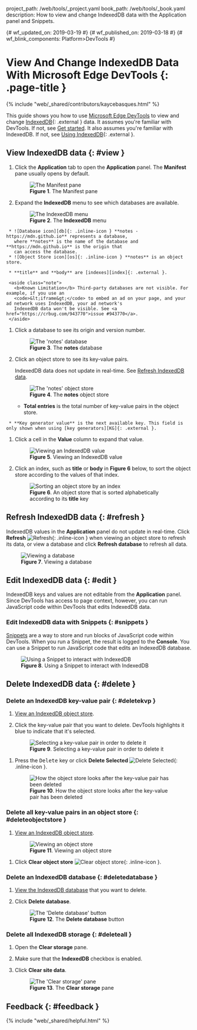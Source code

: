project_path: /web/tools/_project.yaml
book_path: /web/tools/_book.yaml
description: How to view and change IndexedDB data with the Application panel and Snippets.

{# wf_updated_on: 2019-03-19 #}
{# wf_published_on: 2019-03-18 #}
{# wf_blink_components: Platform>DevTools #}

# View And Change IndexedDB Data With Microsoft Edge DevTools {: .page-title }

{% include "web/_shared/contributors/kaycebasques.html" %}

[API]: https://developer.mozilla.org/en-US/docs/Web/API/IndexedDB_API
[IDB]: https://developer.mozilla.org/en-US/docs/Web/API/IndexedDB_API/Using_IndexedDB

This guide shows you how to use [Microsoft Edge DevTools](/microsoft-edge/devtools-guide-chromium/chromium-devtools/) to view
and change [IndexedDB][API]{: .external } data. It assumes you're familiar with DevTools. If not,
see [Get started](/microsoft-edge/devtools-guide-chromium/chromium-devtools/#start). It also assumes you're familiar with
IndexedDB. If not, see [Using IndexedDB][IDB]{: .external }.

## View IndexedDB data {: #view }

1. Click the **Application** tab to open the **Application** panel. The **Manifest** pane
   usually opens by default.

     <figure>
       <img src="/microsoft-edge/devtools-guide-chromium/chromium-devtools/storage/imgs/manifest.msft.png"
            alt="The Manifest pane"/>
       <figcaption>
         <b>Figure 1</b>. The Manifest pane
       </figcaption>
     </figure>

1. Expand the **IndexedDB** menu to see which databases are available.

     <figure>
       <img src="/microsoft-edge/devtools-guide-chromium/chromium-devtools/storage/imgs/idbmenu.msft.png"
            alt="The IndexedDB menu"/>
       <figcaption>
         <b>Figure 2</b>. The <b>IndexedDB</b> menu
       </figcaption>
     </figure>

[db]: /microsoft-edge/devtools-guide-chromium/chromium-devtools/images/shared/database.png
[os]: /microsoft-edge/devtools-guide-chromium/chromium-devtools/images/shared/objectstore.png

     * ![Database icon][db]{: .inline-icon } **notes - https://mdn.github.io** represents a database,
       where **notes** is the name of the database and **https://mdn.github.io** is the origin that
       can access the database.
     * ![Object Store icon][os]{: .inline-icon } **notes** is an object store.

[index]: https://developer.mozilla.org/en-US/docs/Web/API/IndexedDB_API/Using_IndexedDB#Using_an_index

     * **title** and **body** are [indexes][index]{: .external }.

     <aside class="note">
       <b>Known Limitation</b> Third-party databases are not visible. For example, if you use an
       <code>&lt;iframe&gt;</code> to embed an ad on your page, and your ad network uses IndexedDB, your ad network's
       IndexedDB data won't be visible. See <a href="https://crbug.com/943770">issue #943770</a>.
     </aside>

1. Click a database to see its origin and version number.

     <figure>
       <img src="/microsoft-edge/devtools-guide-chromium/chromium-devtools/storage/imgs/idbdatabase.msft.png"
            alt="The 'notes' database"/>
       <figcaption>
         <b>Figure 3</b>. The <b>notes</b> database
       </figcaption>
     </figure>

1. Click an object store to see its key-value pairs.

     <aside class="caution">
       IndexedDB data does not update in real-time. See <a href="refresh">Refresh
       IndexedDB data</a>.
     </aside>

     <figure>
       <img src="/microsoft-edge/devtools-guide-chromium/chromium-devtools/storage/imgs/idbobjectstore.msft.png"
            alt="The 'notes' object store"/>
       <figcaption>
         <b>Figure 4</b>. The <b>notes</b> object store
       </figcaption>
     </figure>

     * **Total entries** is the total number of key-value pairs in the object store.

[KG]: https://developer.mozilla.org/en-US/docs/Web/API/IndexedDB_API/Basic_Concepts_Behind_IndexedDB#gloss_keygenerator

     * **Key generator value** is the next available key. This field is only shown when using [key generators][KG]{: .external }.

1. Click a cell in the **Value** column to expand that value.

     <figure>
       <img src="/microsoft-edge/devtools-guide-chromium/chromium-devtools/storage/imgs/idbvalue.msft.png"
            alt="Viewing an IndexedDB value"/>
       <figcaption>
         <b>Figure 5</b>. Viewing an IndexedDB value
       </figcaption>
     </figure>

1. Click an index, such as **title** or **body** in **Figure 6** below, to sort the object store according
   to the values of that index.

     <figure>
       <img src="/microsoft-edge/devtools-guide-chromium/chromium-devtools/storage/imgs/idbindex.msft.png"
            alt="Sorting an object store by an index"/>
       <figcaption>
         <b>Figure 6</b>. An object store that is sorted alphabetically according to its <b>title</b> key
       </figcaption>
     </figure>

## Refresh IndexedDB data {: #refresh }

IndexedDB values in the **Application** panel do not update in real-time. Click **Refresh**
![Refresh](/microsoft-edge/devtools-guide-chromium/chromium-devtools/images/shared/reload.png){: .inline-icon } when viewing an
object store to refresh its data, or view a database and click **Refresh database** to refresh all data.

<figure>
  <img src="/microsoft-edge/devtools-guide-chromium/chromium-devtools/storage/imgs/idbdatabase.msft.png"
       alt="Viewing a database"/>
  <figcaption>
    <b>Figure 7</b>. Viewing a database
  </figcaption>
</figure>

## Edit IndexedDB data {: #edit }

IndexedDB keys and values are not editable from the **Application** panel. Since DevTools has
access to page context, however, you can run JavaScript code within DevTools that edits
IndexedDB data.

### Edit IndexedDB data with Snippets {: #snippets }

[Snippets](/microsoft-edge/devtools-guide-chromium/chromium-devtools/snippets) are a way to store and run blocks of JavaScript code
within DevTools. When you run a Snippet, the result is logged to the **Console**. You can use a
Snippet to run JavaScript code that edits an IndexedDB database.

<figure>
  <img src="/microsoft-edge/devtools-guide-chromium/chromium-devtools/storage/imgs/idbsnippet.msft.png"
       alt="Using a Snippet to interact with IndexedDB"/>
  <figcaption>
    <b>Figure 8</b>. Using a Snippet to interact with IndexedDB
  </figcaption>
</figure>

## Delete IndexedDB data {: #delete }

### Delete an IndexedDB key-value pair {: #deletekvp }

1. [View an IndexedDB object store](#view).
1. Click the key-value pair that you want to delete. DevTools highlights it blue to indicate
   that it's selected.

     <figure>
       <img src="/microsoft-edge/devtools-guide-chromium/chromium-devtools/storage/imgs/idbkvp1.msft.png"
            alt="Selecting a key-value pair in order to delete it"/>
       <figcaption>
         <b>Figure 9</b>. Selecting a key-value pair in order to delete it
       </figcaption>
     </figure>

[delete]: /microsoft-edge/devtools-guide-chromium/chromium-devtools/images/shared/delete.png

1. Press the <kbd>Delete</kbd> key or click **Delete Selected**
   ![Delete Selected][delete]{: .inline-icon }.

     <figure>
       <img src="/microsoft-edge/devtools-guide-chromium/chromium-devtools/storage/imgs/idbkvp2.msft.png"
            alt="How the object store looks after the key-value pair has been deleted"/>
       <figcaption>
         <b>Figure 10</b>. How the object store looks after the key-value pair has been deleted
       </figcaption>
     </figure>

### Delete all key-value pairs in an object store {: #deleteobjectstore }

1. [View an IndexedDB object store](#view).

     <figure>
       <img src="/microsoft-edge/devtools-guide-chromium/chromium-devtools/storage/imgs/idbobjectstore.msft.png"
            alt="Viewing an object store"/>
       <figcaption>
         <b>Figure 11</b>. Viewing an object store
       </figcaption>
     </figure>

[clear]: /microsoft-edge/devtools-guide-chromium/chromium-devtools/images/shared/clear.png

1. Click **Clear object store** ![Clear object store][clear]{: .inline-icon }.

### Delete an IndexedDB database {: #deletedatabase }

1. [View the IndexedDB database](#view) that you want to delete.
1. Click **Delete database**.

     <figure>
       <img src="/microsoft-edge/devtools-guide-chromium/chromium-devtools/storage/imgs/idbdatabase.msft.png"
            alt="The 'Delete database' button"/>
       <figcaption>
         <b>Figure 12</b>. The <b>Delete database</b> button
       </figcaption>
     </figure>

### Delete all IndexedDB storage {: #deleteall }

1. Open the **Clear storage** pane.

1. Make sure that the **IndexedDB** checkbox is enabled.

1. Click **Clear site data**.

     <figure>
       <img src="/microsoft-edge/devtools-guide-chromium/chromium-devtools/storage/imgs/idbclearstorage.msft.png"
            alt="The 'Clear storage' pane"/>
       <figcaption>
         <b>Figure 13</b>. The <b>Clear storage</b> pane
       </figcaption>
     </figure>

## Feedback {: #feedback }

{% include "web/_shared/helpful.html" %}
